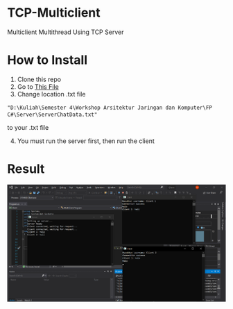 # TCP-Multiclient
Multiclient Multithread Using TCP Server

# How to Install
1. Clone this repo
2. Go to [This File](/Server/Program.cs)
3. Change location .txt file
```
"D:\Kuliah\Semester 4\Workshop Arsitektur Jaringan dan Komputer\FP C#\Server\ServerChatData.txt"
```
to your .txt file

4. You must run the server first, then run the client

# Result
![alt text](https://github.com/AndhikaArista/TCP-Multiclient/blob/main/Result.png)
